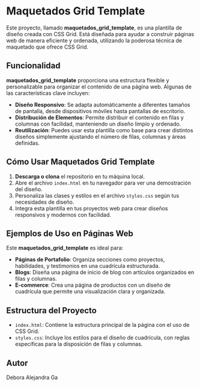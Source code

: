 # Maquetados Grid Template

Este proyecto, llamado **maquetados_grid_template**, es una plantilla de diseño creada con CSS Grid. Está diseñada para ayudar a construir páginas web de manera eficiente y ordenada, utilizando la poderosa técnica de maquetado que ofrece CSS Grid.

## Funcionalidad

**maquetados_grid_template** proporciona una estructura flexible y personalizable para organizar el contenido de una página web. Algunas de las características clave incluyen:

- **Diseño Responsivo**: Se adapta automáticamente a diferentes tamaños de pantalla, desde dispositivos móviles hasta pantallas de escritorio.
- **Distribución de Elementos**: Permite distribuir el contenido en filas y columnas con facilidad, manteniendo un diseño limpio y ordenado.
- **Reutilización**: Puedes usar esta plantilla como base para crear distintos diseños simplemente ajustando el número de filas, columnas y áreas definidas.

## Cómo Usar Maquetados Grid Template

1. **Descarga o clona** el repositorio en tu máquina local.
2. Abre el archivo `index.html` en tu navegador para ver una demostración del diseño.
3. Personaliza las clases y estilos en el archivo `styles.css` según tus necesidades de diseño.
4. Integra esta plantilla en tus proyectos web para crear diseños responsivos y modernos con facilidad.

## Ejemplos de Uso en Páginas Web

Este **maquetados_grid_template** es ideal para:

- **Páginas de Portafolio**: Organiza secciones como proyectos, habilidades, y testimonios en una cuadrícula estructurada.
- **Blogs**: Diseña una página de inicio de blog con artículos organizados en filas y columnas.
- **E-commerce**: Crea una página de productos con un diseño de cuadrícula que permite una visualización clara y organizada.

## Estructura del Proyecto

- `index.html`: Contiene la estructura principal de la página con el uso de CSS Grid.
- `styles.css`: Incluye los estilos para el diseño de cuadrícula, con reglas específicas para la disposición de filas y columnas.

## Autor

Debora Alejandra Ga
